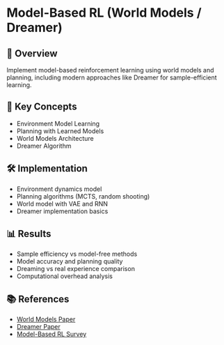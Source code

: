 # Model-Based RL (World Models / Dreamer)

## 📌 Overview
Implement model-based reinforcement learning using world models and planning, including modern approaches like Dreamer for sample-efficient learning.

## 🧠 Key Concepts
- Environment Model Learning
- Planning with Learned Models
- World Models Architecture
- Dreamer Algorithm

## 🛠️ Implementation
- Environment dynamics model
- Planning algorithms (MCTS, random shooting)
- World model with VAE and RNN
- Dreamer implementation basics

## 📊 Results
- Sample efficiency vs model-free methods
- Model accuracy and planning quality
- Dreaming vs real experience comparison
- Computational overhead analysis

## 📚 References
- [World Models Paper](https://arxiv.org/abs/1803.10122)
- [Dreamer Paper](https://arxiv.org/abs/1912.01603)
- [Model-Based RL Survey](https://arxiv.org/abs/2006.16712) 